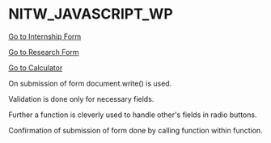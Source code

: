 # NITW_JAVASCRIPT_WP

[Go to Internship Form](form_internship.html)

[Go to Research Form](form_research.html)

[Go to Calculator](calcu.html)

On submission of form document.write() is used.

Validation is done only for necessary fields.

Further a function is cleverly used to handle other's fields in radio buttons.

Confirmation of submission of form done by calling function within function.
